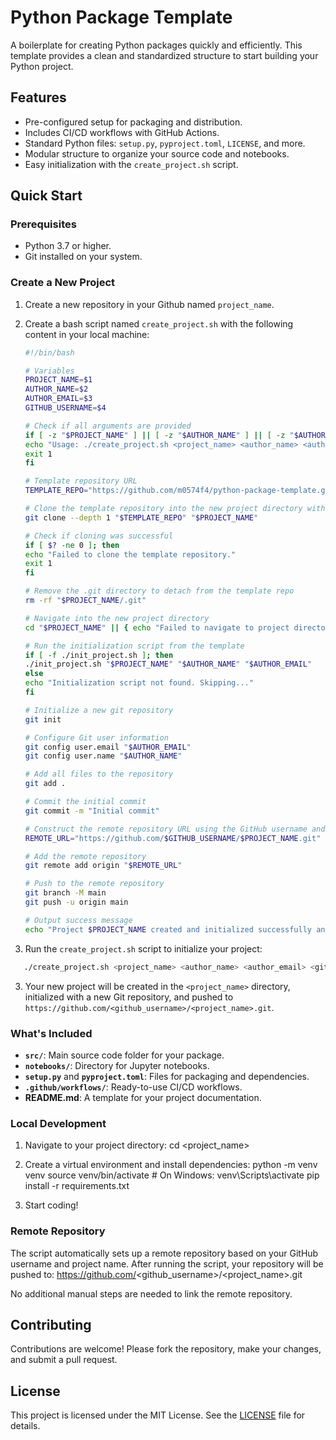 # Python Package Template

A boilerplate for creating Python packages quickly and efficiently. This template provides a clean and standardized structure to start building your Python project.

## Features

- Pre-configured setup for packaging and distribution.
- Includes CI/CD workflows with GitHub Actions.
- Standard Python files: `setup.py`, `pyproject.toml`, `LICENSE`, and more.
- Modular structure to organize your source code and notebooks.
- Easy initialization with the `create_project.sh` script.

## Quick Start

### Prerequisites

- Python 3.7 or higher.
- Git installed on your system.

### Create a New Project
1. Create a new repository in your Github named `project_name`.

2. Create a bash script named `create_project.sh` with the following content in your local machine:

   ```bash
   #!/bin/bash

   # Variables
   PROJECT_NAME=$1
   AUTHOR_NAME=$2
   AUTHOR_EMAIL=$3
   GITHUB_USERNAME=$4

   # Check if all arguments are provided
   if [ -z "$PROJECT_NAME" ] || [ -z "$AUTHOR_NAME" ] || [ -z "$AUTHOR_EMAIL" ] || [ -z "$GITHUB_USERNAME" ]; then
   echo "Usage: ./create_project.sh <project_name> <author_name> <author_email> <github_username>"
   exit 1
   fi

   # Template repository URL
   TEMPLATE_REPO="https://github.com/m0574f4/python-package-template.git"

   # Clone the template repository into the new project directory without git history
   git clone --depth 1 "$TEMPLATE_REPO" "$PROJECT_NAME"

   # Check if cloning was successful
   if [ $? -ne 0 ]; then
   echo "Failed to clone the template repository."
   exit 1
   fi

   # Remove the .git directory to detach from the template repo
   rm -rf "$PROJECT_NAME/.git"

   # Navigate into the new project directory
   cd "$PROJECT_NAME" || { echo "Failed to navigate to project directory"; exit 1; }

   # Run the initialization script from the template
   if [ -f ./init_project.sh ]; then
   ./init_project.sh "$PROJECT_NAME" "$AUTHOR_NAME" "$AUTHOR_EMAIL"
   else
   echo "Initialization script not found. Skipping..."
   fi

   # Initialize a new git repository
   git init

   # Configure Git user information
   git config user.email "$AUTHOR_EMAIL"
   git config user.name "$AUTHOR_NAME"

   # Add all files to the repository
   git add .

   # Commit the initial commit
   git commit -m "Initial commit"

   # Construct the remote repository URL using the GitHub username and project name
   REMOTE_URL="https://github.com/$GITHUB_USERNAME/$PROJECT_NAME.git"

   # Add the remote repository
   git remote add origin "$REMOTE_URL"

   # Push to the remote repository
   git branch -M main
   git push -u origin main

   # Output success message
   echo "Project $PROJECT_NAME created and initialized successfully and pushed to $REMOTE_URL."

   ```

2. Run the `create_project.sh` script to initialize your project:
```bash
   ./create_project.sh <project_name> <author_name> <author_email> <github_username>
   ```
3. Your new project will be created in the `<project_name>` directory, initialized with a new Git repository, and pushed to `https://github.com/<github_username>/<project_name>.git`.

### What's Included

- **`src/`**: Main source code folder for your package.
- **`notebooks/`**: Directory for Jupyter notebooks.
- **`setup.py`** and **`pyproject.toml`**: Files for packaging and dependencies.
- **`.github/workflows/`**: Ready-to-use CI/CD workflows.
- **README.md**: A template for your project documentation.

### Local Development

1. Navigate to your project directory:
   cd <project_name>

2. Create a virtual environment and install dependencies:
   python -m venv venv
   source venv/bin/activate  # On Windows: venv\\Scripts\\activate
   pip install -r requirements.txt

3. Start coding!

### Remote Repository

The script automatically sets up a remote repository based on your GitHub username and project name. After running the script, your repository will be pushed to:
https://github.com/<github_username>/<project_name>.git

No additional manual steps are needed to link the remote repository.

## Contributing

Contributions are welcome! Please fork the repository, make your changes, and submit a pull request.

## License

This project is licensed under the MIT License. See the [LICENSE](LICENSE) file for details.
